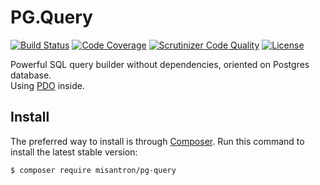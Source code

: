 # PG.Query

[![Build Status](https://img.shields.io/travis/com/misantron/pg-query.svg?style=flat-square)](https://travis-ci.com/misantron/pg-query)
[![Code Coverage](https://img.shields.io/scrutinizer/coverage/g/misantron/pg-query.svg?style=flat-square)](https://scrutinizer-ci.com/g/misantron/pg-query)
[![Scrutinizer Code Quality](https://img.shields.io/scrutinizer/g/misantron/pg-query.svg?style=flat-square)](https://scrutinizer-ci.com/g/misantron/pg-query)
[![License](https://img.shields.io/github/license/newmediatech/pg-query.svg?style=flat-square)](https://github.com/misantron/pg-query)

Powerful SQL query builder without dependencies, oriented on Postgres database.  
Using [PDO](http://php.net/PDO) inside. 

## Install

The preferred way to install is through [Composer](https://getcomposer.org).
Run this command to install the latest stable version:

```shell
$ composer require misantron/pg-query
```